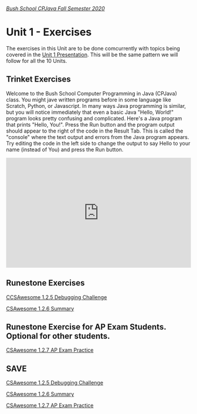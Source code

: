 [_Bush School CPJava Fall Semester 2020_](https://chandrunarayan.github.io/cpjava/)

# Unit 1 - Exercises

The exercises in this Unit are to be done comcurrently with topics being covered in the [Unit 1 Presentation](CPJavaIntro.pdf). This will be the same pattern we will follow for all the 10 Units.

## Trinket Exercises

Welcome to the Bush School Computer Programming in Java (CPJava) class. You might jave written programs before in some language like Scratch, Python, or Javascript. In many ways Java programming is similar, but you will notice immediately that even a basic Java "Hello, World!" program looks pretty confusing and complicated. Here's a Java program that prints "Hello, You!". Press the Run button and the program output should appear to the right of the code in the Result Tab. This is called the "console" where the text output and errors from the Java program appears.  Try editing the code in the left side to change the output to say Hello to your name (instead of You) and press the Run button.
<iframe src="https://trinket.io/embed/java/568a63bc9d?showInstructions=true" width="100%" height="300" frameborder="0" marginwidth="0" marginheight="0" allowfullscreen></iframe>

## Runestone Exercises 

<a href="https://https://runestone.academy/runestone/books/published/csawesome/Unit1-Getting-Started/topic-1-2-java-intro.html#groupwork-debugging-challenge" target="_blank">CCSAwesome 1.2.5 Debugging Challenge</a>

<a href="https://runestone.academy/runestone/books/published/csawesome/Unit1-Getting-Started/topic-1-2-java-intro.html#summary" target="_blank">CSAwesome 1.2.6 Summary</a>

## Runestone Exercise for AP Exam Students. Optional for other students. 

<a href="https://runestone.academy/runestone/books/published/csawesome/Unit1-Getting-Started/topic-1-2-java-intro.html#ap-practice" target="_blank">CSAwesome 1.2.7 AP Exam Practice</a>

## SAVE

[CSAwesome 1.2.5 Debugging Challenge](https://runestone.academy/runestone/books/published/csawesome/Unit1-Getting-Started/topic-1-2-java-intro.html#groupwork-debugging-challenge)

[CSAwesome 1.2.6 Summary](https://runestone.academy/runestone/books/published/csawesome/Unit1-Getting-Started/topic-1-2-java-intro.html#summary)

[CSAwesome 1.2.7 AP Exam Practice](https://runestone.academy/runestone/books/published/csawesome/Unit1-Getting-Started/topic-1-2-java-intro.html#ap-practice)
